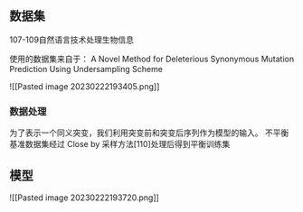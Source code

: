 ## 数据集

107-109自然语言技术处理生物信息

使用的数据集来自于：
	A Novel Method for Deleterious Synonymous Mutation Prediction Using Undersampling Scheme

![[Pasted image 20230222193405.png]]

### 数据处理
为了表示一个同义突变，我们利用突变前和突变后序列作为模型的输入。
不平衡基准数据集经过 Close by 采样方法[110]处理后得到平衡训练集

## 模型

![[Pasted image 20230222193720.png]]